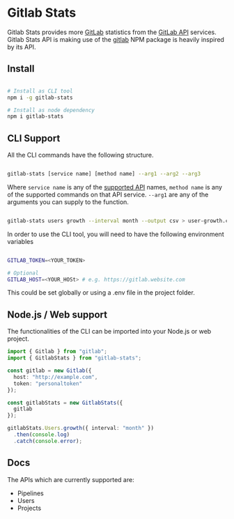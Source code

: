 # Gitlab Stats

Gitlab Stats provides more [GitLab](https://gitlab.com/gitlab-org/gitlab/) statistics from the [GitLab API](https://gitlab.com/gitlab-org/gitlab/tree/master/doc/api) services. Gitlab Stats API is making use of the [gitlab](https://github.com/jdalrymple/gitbeaker#readme) NPM package is heavily inspired by its API.

## Install

```bash

# Install as CLI tool
npm i -g gitlab-stats

# Install as node dependency
npm i gitlab-stats

```

## CLI Support

All the CLI commands have the following structure.

```bash

gitlab-stats [service name] [method name] --arg1 --arg2 --arg3

```

Where `service name` is any of the [supported API](#docs) names, `method name` is any of the supported commands on that API service. `--arg1` are any of the arguments you can supply to the function.

```bash

gitlab-stats users growth --interval month --output csv > user-growth.csv

```

In order to use the CLI tool, you will need to have the following environment variables

```bash

GITLAB_TOKEN=<YOUR_TOKEN>

# Optional
GITLAB_HOST=<YOUR_HOSt> # e.g. https://gitlab.website.com

```

This could be set globally or using a .env file in the project folder.

## Node.js / Web support

The functionalities of the CLI can be imported into your Node.js or web project.

```typescript
import { Gitlab } from "gitlab";
import { GitlabStats } from "gitlab-stats";

const gitlab = new Gitlab({
  host: "http://example.com",
  token: "personaltoken"
});

const gitlabStats = new GitlabStats({
  gitlab
});

gitlabStats.Users.growth({ interval: "month" })
  .then(console.log)
  .catch(console.error);
```

## Docs

The APIs which are currently supported are:

- Pipelines
- Users
- Projects
